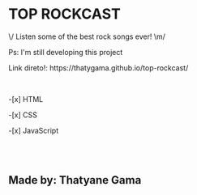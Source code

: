 
<h1>TOP ROCKCAST</h1>

<p>\/ Listen some of the best rock songs ever! \m/</p>

<p>Ps: I'm still developing this project</p>

<p>Link direto!: https://thatygama.github.io/top-rockcast/ </p>

<br>
<p>-[x] HTML </p>
<p>-[x] CSS </p>
<p>-[x] JavaScript </p>

<br><br>
<h2>Made by: Thatyane Gama</h2>

